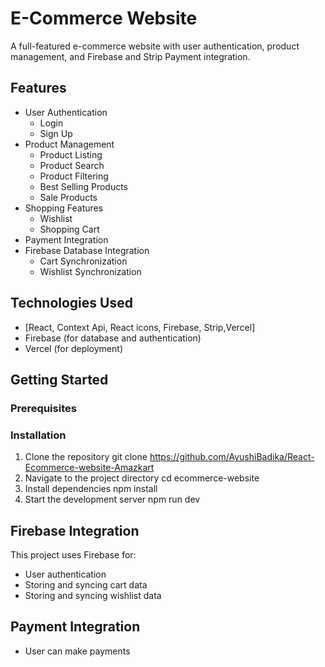 # E-Commerce Website

A full-featured e-commerce website with user authentication, product management, and Firebase and Strip Payment integration.

## Features

- User Authentication
  - Login
  - Sign Up
- Product Management
  - Product Listing
  - Product Search
  - Product Filtering
  - Best Selling Products
  - Sale Products
- Shopping Features
  - Wishlist
  - Shopping Cart
- Payment Integration
- Firebase Database Integration
  - Cart Synchronization
  - Wishlist Synchronization

## Technologies Used

- [React, Context Api, React icons, Firebase, Strip,Vercel]
- Firebase (for database and authentication)
- Vercel (for deployment)

## Getting Started

### Prerequisites

### Installation

1. Clone the repository
   git clone https://github.com/AyushiBadika/React-Ecommerce-website-Amazkart
2. Navigate to the project directory
   cd ecommerce-website
3. Install dependencies
   npm install
4. Start the development server
   npm run dev

## Firebase Integration

This project uses Firebase for:

- User authentication
- Storing and syncing cart data
- Storing and syncing wishlist data

## Payment Integration

- User can make payments
